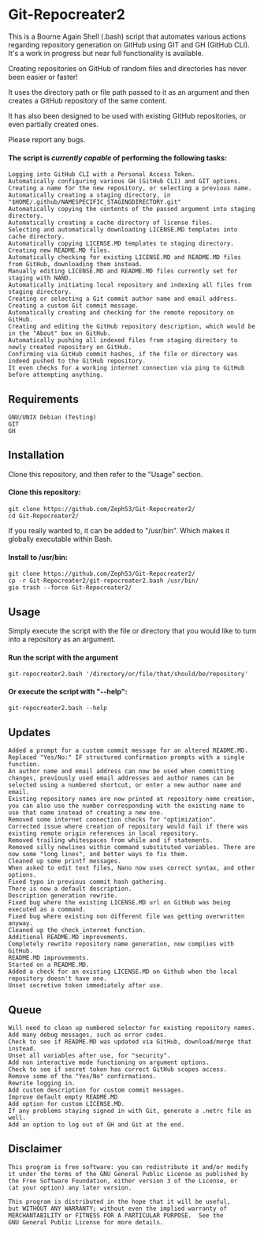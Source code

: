 # Git-Repocreater2  
This is a Bourne Again Shell (.bash) script that automates various actions regarding repository generation on GitHub using GIT and GH (GitHub CLI). It's a work in progress but near full functionality is available.  

Creating repositories on GitHub of random files and directories has never been easier or faster!  

It uses the directory path or file path passed to it as an argument and then creates a GitHub repository of the same content.  

It has also been designed to be used with existing GitHub repositories, or even partially created ones.  

Please report any bugs.  
#### The script is *currently capable* of performing the following tasks:  
    Logging into GitHub CLI with a Personal Access Token.
    Automatically configuring various GH (GitHub CLI) and GIT options.
    Creating a name for the new repository, or selecting a previous name.
    Automatically creating a staging directory, in "$HOME/.github/NAMESPECIFIC_STAGINGDIRECTORY.git"
    Automatically copying the contents of the passed argument into staging directory.
    Automatically creating a cache directory of license files.
    Selecting and automatically downloading LICENSE.MD templates into cache directory.
    Automatically copying LICENSE.MD templates to staging directory.
    Creating new README.MD files.
    Automatically checking for existing LICENSE.MD and README.MD files from GitHub, downloading them instead.
    Manually editing LICENSE.MD and README.MD files currently set for staging with NANO.
    Automatically initiating local repository and indexing all files from staging directory.
    Creating or selecting a Git commit author name and email address.
    Creating a custom Git commit message.
    Automatically creating and checking for the remote repository on GitHub.
    Creating and editing the GitHub repository description, which would be in the "About" box on GitHub.
    Automatically pushing all indexed files from staging directory to newly created repository on GitHub.
    Confirming via GitHub commit hashes, if the file or directory was indeed pushed to the GitHub repository.
    It even checks for a working internet connection via ping to GitHub before attempting anything.

## Requirements  
    GNU/UNIX Debian (Testing)
    GIT
    GH

## Installation  
Clone this repository, and then refer to the "Usage" section.  
#### Clone this repository:  
    git clone https://github.com/Zeph53/Git-Repocreater2/
    cd Git-Repocreater2/
If you really wanted to, it can be added to "/usr/bin". Which makes it globally executable within Bash.  
#### Install to /usr/bin:  
    git clone https://github.com/Zeph53/Git-Repocreater2/
    cp -r Git-Repocreater2/git-repocreater2.bash /usr/bin/
    gio trash --force Git-Repocreater2/

## Usage  
Simply execute the script with the file or directory that you would like to turn into a repository as an argument.  
#### Run the script with the argument  
    git-repocreater2.bash '/directory/or/file/that/should/be/repository'
#### Or execute the script with "--help":  
    git-repocreater2.bash --help  

## Updates  
    Added a prompt for a custom commit message for an altered README.MD.
    Replaced "Yes/No:" IF structured confirmation prompts with a single function.
    An author name and email address can now be used when committing changes, previously used email addresses and author names can be selected using a numbered shortcut, or enter a new author name and email.
    Existing repository names are now printed at repository name creation, you can also use the number corresponding with the existing name to use that name instead of creating a new one.
    Removed some internet connection checks for "optimization".
    Corrected issue where creation of repository would fail if there was existing remote origin references in local repository.
    Removed trailing whitespaces from while and if statements.
    Removed silly newlines within command substituted variables. There are now some "long lines", and better ways to fix them.
    Cleaned up some printf messages.
    When asked to edit text files, Nano now uses correct syntax, and other options.
    Fixed typo in previous commit hash gathering.
    There is now a default description.
    Description generation rewrite.
    Fixed bug where the existing LICENSE.MD url on GitHub was being executed as a command.
    Fixed bug where existing non different file was getting overwritten anyway.
    Cleaned up the check_internet function.
    Additional README.MD improvements.
    Completely rewrite repository name generation, now complies with GitHub.
    README.MD improvements.
    Started on a README.MD.
    Added a check for an existing LICENSE.MD on Github when the local repository doesn't have one.
    Unset secretive token immediately after use.
## Queue  
    Will need to clean up numbered selector for existing repository names.
    Add many debug messages, such as error codes.
    Check to see if README.MD was updated via GitHub, download/merge that instead.
    Unset all variables after use, for "security".
    Add non interactive mode functioning on argument options.
    Check to see if secret token has correct GitHub scopes access.
    Remove some of the "Yes/No" confirmations.
    Rewrite logging in. 
    Add custom description for custom commit messages.
    Improve default empty README.MD
    Add option for custom LICENSE.MD.
    If any problems staying signed in with Git, generate a .netrc file as well.
    Add an option to log out of GH and Git at the end.

## Disclaimer  
    This program is free software: you can redistribute it and/or modify
    it under the terms of the GNU General Public License as published by
    the Free Software Foundation, either version 3 of the License, or
    (at your option) any later version.

    This program is distributed in the hope that it will be useful,
    but WITHOUT ANY WARRANTY; without even the implied warranty of
    MERCHANTABILITY or FITNESS FOR A PARTICULAR PURPOSE.  See the
    GNU General Public License for more details.
